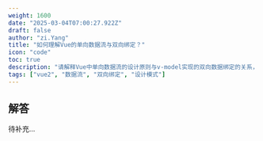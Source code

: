 ```yaml
---
weight: 1600
date: "2025-03-04T07:00:27.922Z"
draft: false
author: "zi.Yang"
title: "如何理解Vue的单向数据流与双向绑定？"
icon: "code"
toc: true
description: "请解释Vue中单向数据流的设计原则与v-model实现的双向数据绑定的关系，说明二者如何共存以及适用的不同场景。"
tags: ["vue2", "数据流", "双向绑定", "设计模式"]
---
```


## 解答

待补充...

